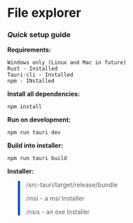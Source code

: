 # File explorer
### *Quick* setup guide
**Requirements:**
```
Windows only (Linux and Mac in future)
Rust - Installed
Tauri-cli - Installed
npm - INstalled
```
**Install all dependencies:**
```shell
npm install
```
**Run on development:**
```shell
npm run tauri dev
```
**Build into installer:**
```shell
npm run tauri build
```
**Installer:**
> /src-tauri/target/release/bundle
>
> /msi - a msi Installer
> 
> /nsis - an exe Installer

<style>
blockquote {
    border-left: 5px solid #0a52c7;
}
</style>





